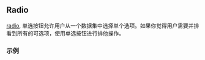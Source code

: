 ## Radio

[radio](https://material.google.com/components/selection-controls.html#selection-controls-radio-button), 单选按钮允许用户从一个数据集中选择单个选项。如果你觉得用户需要并排看到所有的可选项，使用单选按钮进行排他操作。

### 示例

